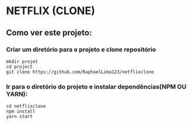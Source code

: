 # NETFLIX (CLONE)

## Como ver este projeto:

### Criar um diretório para o projeto e clone repositório
````
mkdir projet
cd project
git clone https://github.com/RaphaelLima123/netflixclone
````

### Ir para o diretório do projeto e instalar dependências(NPM OU YARN):
````
cd netflixclone
npm install
yarn start
````
